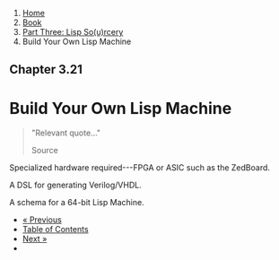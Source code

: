 <ol class="breadcrumb">
  <li><a href="/">Home</a></li>
  <li><a href="/book/">Book</a></li>
  <li><a href="/book/3-0-0-overview/">Part Three: Lisp So(u)rcery</a></li>
  <li class="active">Build Your Own Lisp Machine</li>
</ol>

## Chapter 3.21

# Build Your Own Lisp Machine

> "Relevant quote..."
> <footer>Source</footer>

Specialized hardware required---FPGA or ASIC such as the ZedBoard.

A DSL for generating Verilog/VHDL.

A schema for a 64-bit Lisp Machine.

<ul class="pager">
  <li class="previous"><a href="/book/3-20-0-lispos/">&laquo; Previous</a></li>
  <li><a href="/book/">Table of Contents</a></li>
  <li class="next"><a href="/book/3-22-0-gov-mil/">Next &raquo;</a><li>
</ul>
